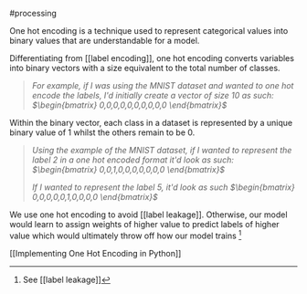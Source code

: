 #processing

One hot encoding is a technique used to represent categorical values into binary values that are understandable for a model.

Differentiating from [[label encoding]], one hot encoding converts variables into binary vectors with a size equivalent to the total number of classes.

>*For example, if I was using the MNIST dataset and wanted to one hot encode the labels, I'd initially create a vector of size 10 as such: $\begin{bmatrix} 0,0,0,0,0,0,0,0,0,0 \end{bmatrix}$*

Within the binary vector, each class in a dataset is represented by a unique binary value of 1 whilst the others remain to be 0.

> *Using the example of the MNIST dataset, if I wanted to represent the label 2 in a one hot encoded format it'd look as such: $\begin{bmatrix} 0,0,1,0,0,0,0,0,0,0 \end{bmatrix}$*
> 
> *If I wanted to represent the label 5, it'd look as such $\begin{bmatrix} 0,0,0,0,0,1,0,0,0,0 \end{bmatrix}$*

We use one hot encoding to avoid [[label leakage]]. Otherwise, our model would learn to assign weights of higher value to predict labels of higher value which would ultimately throw off how our model trains [^1]

[[Implementing One Hot Encoding in Python]]

[^1]: See [[label leakage]]